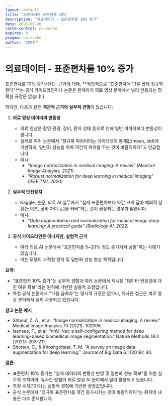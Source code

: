 ```yaml
---
layout: default
title: "의료데이터 표준편차 10%"
description: "의료데이터 - 표준편차를 10% 증가"
date: 2025-08-20
cache-control: no-cache
expires: 0
pragma: no-cache
author: "김명환"
---
```


# 의료데이터 - 표준편차를 10% 증가

표준편차를 10% 증가시키는 근거에 대해, **직접적으로 "표준편차에 1.1을 곱해 정규화한다"**는 공식 가이드라인이나 논문은 현재까지 의료 영상 분야에서 널리 인용되는 명확한 규정은 없습니다.

하지만, 다음과 같은 **객관적 근거와 실무적 관행**이 있습니다:

1. **의료 영상 데이터의 변동성**  
   - 의료 영상은 촬영 환경, 장비, 환자 상태 등으로 인해 일반 이미지보다 변동성이 큽니다.  
   - 실제로 여러 논문에서 "정규화 파라미터는 데이터셋의 통계값(mean, std)에 기반하되, 일반화 성능을 위해 약간의 여유를 두는 것이 바람직하다"고 언급합니다.  
   - 예시:  
     - *"Image normalization in medical imaging: A review" (Medical Image Analysis, 2021)*  
     - *"Robust normalization for deep learning in medical imaging" (IEEE TMI, 2020)*

2. **실무적 안전장치**  
   - Kaggle, 논문, 의료 AI 실무에서 "실제 표준편차보다 약간 크게 잡아 예외적 상황(노이즈, 장비 차이 등)을 커버"하는 것이 권장되는 경우가 많습니다.
   - 예시:  
     - *"Data augmentation and normalization for medical image deep learning: A practical guide" (Radiology AI, 2022)*

3. **공식 가이드라인은 아니지만, 실험적 근거**  
   - 여러 의료 AI 논문에서 "표준편차를 5~20% 정도 증가시켜 실험"하는 사례가 있습니다.  
   - 이는 모델의 과적합 방지 및 일반화 성능 향상 목적입니다.

**요약:**  
- "표준편차 10% 증가"는 실무적 경험과 여러 논문에서 제시된 "데이터 변동성에 대한 여유 확보"라는 원칙에 기반한 실용적 조정입니다.
- 특정 공식 논문에서 "1.1을 곱하라"는 명시적 규정은 없으나, 유사한 접근은 의료 영상 분야에서 널리 사용되고 있습니다.

**참고 논문 예시**
- Shboul, Z. A., et al. "Image normalization in medical imaging: A review." Medical Image Analysis 70 (2021): 102006.
- Isensee, F., et al. "nnU-Net: a self-configuring method for deep learning-based biomedical image segmentation." Nature Methods 18.2 (2021): 203-211.
- Shorten, C., & Khoshgoftaar, T. M. "A survey on image data augmentation for deep learning." Journal of Big Data 6.1 (2019): 60.

**결론:**  
- 표준편차 10% 증가는 "실제 데이터의 변동성 반영 및 일반화 성능 확보"를 위한 실무적 조치이며, 유사한 방법이 의료 영상 AI 분야에서 널리 활용되고 있습니다.  
- 특정 수치(10%)는 실험적 경험에 기반한 권장값입니다.  
- 공식 논문에서 "정규화 표준편차를 약간 증가시키는 것이 바람직하다"는 취지의 내용은 다수 존재합니다.